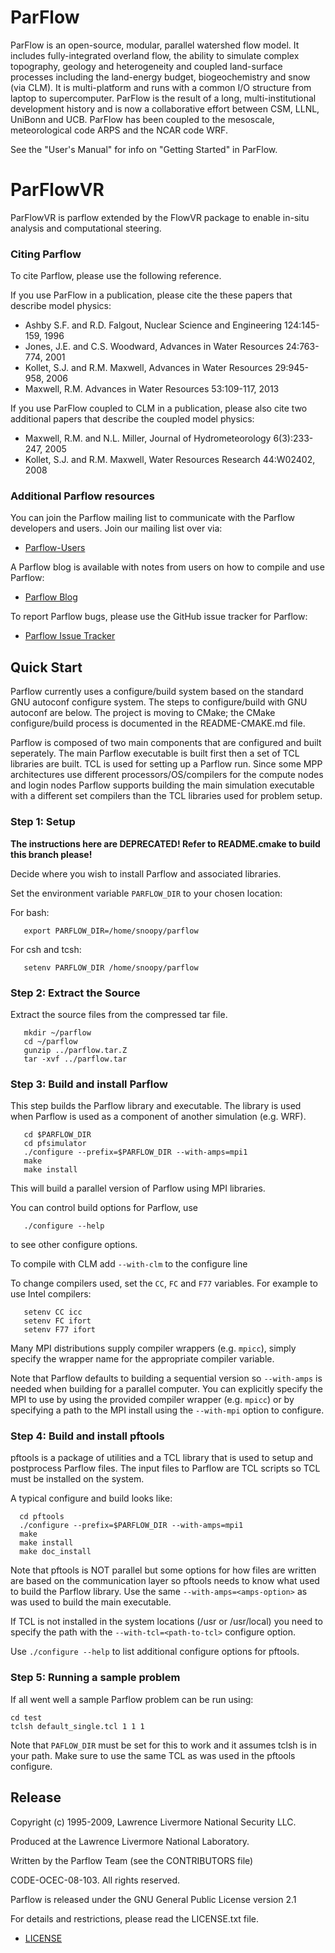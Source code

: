 # ParFlow

ParFlow is an open-source, modular, parallel watershed flow model. It
includes fully-integrated overland flow, the ability to simulate
complex topography, geology and heterogeneity and coupled land-surface
processes including the land-energy budget, biogeochemistry and snow
(via CLM). It is multi-platform and runs with a common I/O structure
from laptop to supercomputer. ParFlow is the result of a long,
multi-institutional development history and is now a collaborative
effort between CSM, LLNL, UniBonn and UCB. ParFlow has been coupled to
the mesoscale, meteorological code ARPS and the NCAR code WRF.

See the "User's Manual" for info on "Getting Started" in ParFlow.

# ParFlowVR
ParFlowVR is parflow extended by the FlowVR package to enable in-situ analysis and
computational steering.

### Citing Parflow

To cite Parflow, please use the following reference.

If you use ParFlow in a publication, please cite the these papers that describe model physics:

* Ashby S.F. and R.D. Falgout, Nuclear Science and Engineering 124:145-159, 1996
* Jones, J.E. and C.S. Woodward, Advances in Water Resources 24:763-774, 2001
* Kollet, S.J. and R.M. Maxwell, Advances in Water Resources 29:945-958, 2006
* Maxwell, R.M. Advances in Water Resources 53:109-117, 2013

If you use ParFlow coupled to CLM in a publication, please also cite
two additional papers that describe the coupled model physics:

* Maxwell, R.M. and N.L. Miller, Journal of Hydrometeorology 6(3):233-247, 2005
* Kollet, S.J. and R.M. Maxwell, Water Resources Research 44:W02402, 2008

### Additional Parflow resources

You can join the Parflow mailing list to communicate with the Parflow
developers and users.  Join our mailing list over via:
- [Parflow-Users](https://mailman.mines.edu/mailman/listinfo/parflow-users)

A Parflow blog is available with notes from users on how to compile and use Parflow:
- [Parflow Blog](http://parflow.blogspot.com/)

To report Parflow bugs, please use the GitHub issue tracker for Parflow:
- [Parflow Issue Tracker](https://github.com/parflow/parflow/issues)

## Quick Start

Parflow currently uses a configure/build system based on the standard
GNU autoconf configure system.  The steps to configure/build with GNU
autoconf are below.  The project is moving to CMake; the CMake
configure/build process is documented in the README-CMAKE.md file.

Parflow is composed of two main components that are configured and
built seperately.  The main Parflow executable is built first then a
set of TCL libraries are built.  TCL is used for setting up a Parflow
run.  Since some MPP architectures use different
processors/OS/compilers for the compute nodes and login nodes Parflow
supports building the main simulation executable with a different set
compilers than the TCL libraries used for problem setup.

### Step 1: Setup

**The instructions here are DEPRECATED! Refer to README.cmake to build this branch please!**

Decide where you wish to install Parflow and associated libraries.

Set the environment variable `PARFLOW_DIR` to your chosen location:

For bash:

```shell
   export PARFLOW_DIR=/home/snoopy/parflow
```

For csh and tcsh:

```shell
   setenv PARFLOW_DIR /home/snoopy/parflow
```

### Step 2: Extract the Source

Extract the source files from the compressed tar file.

```shell
   mkdir ~/parflow
   cd ~/parflow
   gunzip ../parflow.tar.Z
   tar -xvf ../parflow.tar
```


### Step 3: Build and install Parflow

This step builds the Parflow library and executable.  The library is
used when Parflow is used as a component of another simulation
(e.g. WRF).

```shell
   cd $PARFLOW_DIR
   cd pfsimulator
   ./configure --prefix=$PARFLOW_DIR --with-amps=mpi1
   make
   make install
```

This will build a parallel version of Parflow using MPI libraries.

You can control build options for Parflow, use

```shell
   ./configure --help
```

to see other configure options.

To compile with CLM add `--with-clm` to the configure line

To change compilers used, set the `CC`, `FC` and `F77` variables. For example to use Intel compilers:

```shell
   setenv CC icc
   setenv FC ifort
   setenv F77 ifort
```

Many MPI distributions supply compiler wrappers (e.g. `mpicc`), simply
specify the wrapper name for the appropriate compiler variable.

Note that Parflow defaults to building a sequential version so
`--with-amps` is needed when building for a parallel computer.  You
can explicitly specify the MPI to use by using the provided compiler
wrapper (e.g. `mpicc`) or by specifying a path to the MPI install using
the `--with-mpi` option to configure.


### Step 4: Build and install pftools

pftools is a package of utilities and a TCL library that is used to
setup and postprocess Parflow files.  The input files to Parflow are
TCL scripts so TCL must be installed on the system.

A typical configure and build looks like:

```shell
  cd pftools
  ./configure --prefix=$PARFLOW_DIR --with-amps=mpi1
  make
  make install
  make doc_install
```

Note that pftools is NOT parallel but some options for how files are
written are based on the communication layer so pftools needs to know
what used to build the Parflow library.  Use the same
`--with-amps=<amps-option>` as was used to build the main executable.

If TCL is not installed in the system locations (/usr or /usr/local)
you need to specify the path with the `--with-tcl=<path-to-tcl>` configure
option.

Use `./configure --help` to list additional configure options for pftools.


### Step 5: Running a sample problem

If all went well a sample Parflow problem can be run using:

```shell
cd test
tclsh default_single.tcl 1 1 1
```

Note that `PAFLOW_DIR` must be set for this to work and it assumes
tclsh is in your path.  Make sure to use the same TCL as was used in
the pftools configure.


## Release

Copyright (c) 1995-2009, Lawrence Livermore National Security LLC.

Produced at the Lawrence Livermore National Laboratory.

Written by the Parflow Team (see the CONTRIBUTORS file)

CODE-OCEC-08-103. All rights reserved.

Parflow is released under the GNU General Public License version 2.1

For details and restrictions, please read the LICENSE.txt file.
- [LICENSE](./LICENSE.txt)
